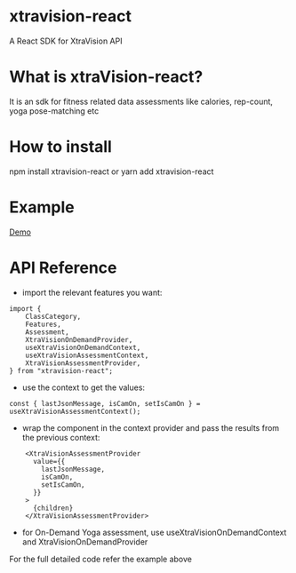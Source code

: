 # xtravision-react

A React SDK for XtraVision API

# What is xtraVision-react?

It is an sdk for fitness related data assessments like calories, rep-count, yoga pose-matching etc

# How to install

npm install xtravision-react or yarn add xtravision-react

# Example

[Demo](https://github.com/xtravision-ai/xtravision-react/tree/main/demo)

# API Reference

- import the relevant features you want:

```
import {
    ClassCategory,
    Features,
    Assessment,
    XtraVisionOnDemandProvider,
    useXtraVisionOnDemandContext,
    useXtraVisionAssessmentContext,
    XtraVisionAssessmentProvider,
} from "xtravision-react";
```

- use the context to get the values:

```
const { lastJsonMessage, isCamOn, setIsCamOn } = useXtraVisionAssessmentContext();

```

- wrap the component in the context provider and pass the results from the previous context:

```
    <XtraVisionAssessmentProvider
      value={{
        lastJsonMessage,
        isCamOn,
        setIsCamOn,
      }}
    >
      {children}
    </XtraVisionAssessmentProvider>
```

- for On-Demand Yoga assessment, use useXtraVisionOnDemandContext and XtraVisionOnDemandProvider

For the full detailed code refer the example above
